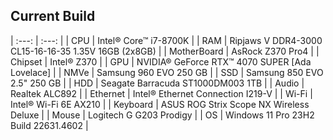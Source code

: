 <!---
- 👋 Hi, I’m @marcio-pi
- 👀 I’m interested in ...
- 🌱 I’m currently learning ...
- 💞️ I’m looking to collaborate on ...
- 📫 How to reach me ...
- 😄 Pronouns: ...
- ⚡ Fun fact: ...
--->

<!---
marcio-pi/marcio-pi is a ✨ special ✨ repository because its `README.md` (this file) appears on your GitHub profile.
You can click the Preview link to take a look at your changes.
--->

## Current Build
| :---: | :---: |
| CPU | Intel® Core™ i7-8700K | 
| RAM | Ripjaws V DDR4-3000 CL15-16-16-35 1.35V 16GB (2x8GB) | 
| MotherBoard | AsRock Z370 Pro4 |
| Chipset | Intel® Z370 | 
| GPU | NVIDIA® GeForce RTX™ 4070 SUPER [Ada Lovelace] | 
| NMVe | Samsung 960 EVO 250 GB |
| SSD | Samsung 850 EVO 2.5" 250 GB |
| HDD | Seagate Barracuda ST1000DM003 1TB |
| Audio | Realtek ALC892 | 
| Ethernet | Intel® Ethernet Connection I219-V | 
| Wi-Fi | Intel® Wi-Fi 6E AX210 |
| Keyboard | ASUS ROG Strix Scope NX Wireless Deluxe |
| Mouse | Logitech G G203 Prodigy |
| OS | Windows 11 Pro 23H2 Build 22631.4602 |


